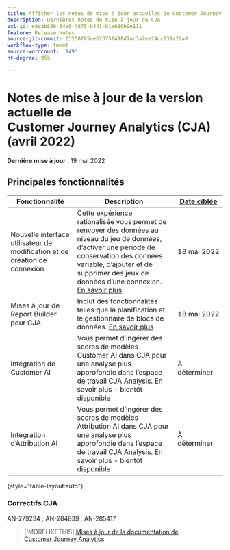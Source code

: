 ```yaml
---
title: Afficher les notes de mise à jour actuelles de Customer Journey Analytics
description: Dernières notes de mise à jour de CJA
exl-id: e8eab856-34e0-4875-b441-b1e680b9e111
feature: Release Notes
source-git-commit: 23258f85ae62375f498d7ac3a7ee24cc139a22a8
workflow-type: tm+mt
source-wordcount: '149'
ht-degree: 95%

---
```


# Notes de mise à jour de la version actuelle de Customer Journey Analytics (CJA) (avril 2022)

**Dernière mise à jour** : 19 mai 2022

## Principales fonctionnalités

| Fonctionnalité | Description | [Date ciblée](/help/release-notes/releases.md) |
| ----------- | ---------- | ----- |
| Nouvelle interface utilisateur de modification et de création de connexion | Cette expérience rationalisée vous permet de renvoyer des données au niveau du jeu de données, d’activer une période de conservation des données variable, d’ajouter et de supprimer des jeux de données d’une connexion. [En savoir plus](/help/connections/create-connection.md) | 18 mai 2022 |
| Mises à jour de Report Builder pour CJA | Inclut des fonctionnalités telles que la planification et le gestionnaire de blocs de données. [En savoir plus](https://experienceleague.adobe.com/docs/analytics-platform/using/cja-reportbuilder/manage-reportbuilder.html) | 18 mai 2022 |
| Intégration de Customer AI | Vous permet d’ingérer des scores de modèles Customer AI dans CJA pour une analyse plus approfondie dans l’espace de travail CJA Analysis. En savoir plus - bientôt disponible | À déterminer |
| Intégration d’Attribution AI | Vous permet d’ingérer des scores de modèles Attribution AI dans CJA pour une analyse plus approfondie dans l’espace de travail CJA Analysis. En savoir plus - bientôt disponible | À déterminer |

{style=&quot;table-layout:auto&quot;}

### Correctifs CJA

AN-279234 ; AN-284839 ; AN-285417

>[!MORELIKETHIS]
>[Mises à jour de la documentation de Customer Journey Analytics](/help/release-notes/doc-changes.md)
